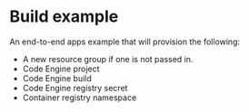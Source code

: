 # Build example

An end-to-end apps example that will provision the following:
- A new resource group if one is not passed in.
- Code Engine project
- Code Engine build
- Code Engine registry secret
- Container registry namespace
